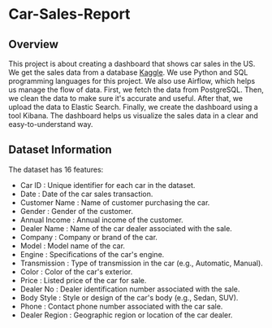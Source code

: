 # Car-Sales-Report

## Overview
This project is about creating a dashboard that shows car sales in the US. We get the sales data from a database [Kaggle](https://www.kaggle.com/datasets/missionjee/car-sales-report/data). We use Python and SQL programming languages for this project. We also use Airflow, which helps us manage the flow of data. First, we fetch the data from PostgreSQL. Then, we clean the data to make sure it's accurate and useful. After that, we upload the data to Elastic Search. Finally, we create the dashboard using a tool Kibana. The dashboard helps us visualize the sales data in a clear and easy-to-understand way.

## Dataset Information 
The dataset has 16 features:

- Car ID : Unique identifier for each car in the dataset.
- Date : Date of the car sales transaction.
- Customer Name : Name of customer purchasing the car.
- Gender : Gender of the customer.
- Annual Income : Annual income of the customer.
- Dealer Name : Name of the car dealer associated with the sale.
- Company : Company or brand of the car.
- Model : Model name of the car.
- Engine : Specifications of the car's engine.
- Transmission : Type of transmission in the car (e.g., Automatic, Manual).
- Color : Color of the car's exterior.
- Price : Listed price of the car for sale.
- Dealer No : Dealer identification number associated with the sale.
- Body Style : Style or design of the car's body (e.g., Sedan, SUV).
- Phone : Contact phone number associated with the car sale.
- Dealer Region : Geographic region or location of the car dealer.













































































